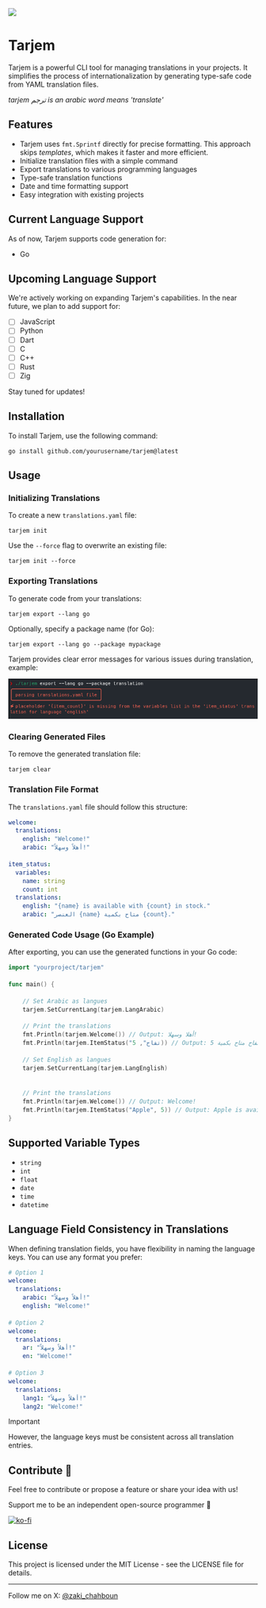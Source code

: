 <img src="https://raw.githubusercontent.com/zakaria-chahboun/ZakiQtProjects/master/IMAGE1.png">

# Tarjem

Tarjem is a powerful CLI tool for managing translations in your projects. It simplifies the process of internationalization by generating type-safe code from YAML translation files.

*tarjem ترجم is an arabic word means 'translate'*


## Features

- Tarjem uses `fmt.Sprintf` directly for precise formatting. This approach skips _templates_, which makes it faster and more efficient.
- Initialize translation files with a simple command
- Export translations to various programming languages
- Type-safe translation functions
- Date and time formatting support
- Easy integration with existing projects

## Current Language Support

As of now, Tarjem supports code generation for:

- Go

## Upcoming Language Support

We're actively working on expanding Tarjem's capabilities. In the near future, we plan to add support for:

- [ ] JavaScript
- [ ] Python
- [ ] Dart
- [ ] C
- [ ] C++
- [ ] Rust
- [ ] Zig

Stay tuned for updates!

## Installation

To install Tarjem, use the following command:

```console
go install github.com/yourusername/tarjem@latest
```

## Usage

### Initializing Translations

To create a new `translations.yaml` file:

```console
tarjem init
```

Use the `--force` flag to overwrite an existing file:

```console
tarjem init --force
```

### Exporting Translations

To generate code from your translations:

```console
tarjem export --lang go
```

Optionally, specify a package name (for Go):

```console
tarjem export --lang go --package mypackage
```

Tarjem provides clear error messages for various issues during translation, example:

![missing placeholder](/screenshot/parse_1.png)

### Clearing Generated Files

To remove the generated translation file:

```console
tarjem clear
```

### Translation File Format

The `translations.yaml` file should follow this structure:

```yaml
welcome:
  translations:
    english: "Welcome!"
    arabic: "أهلاً وسهلاً!"

item_status:
  variables:
    name: string
    count: int
  translations:
    english: "{name} is available with {count} in stock."
    arabic: "العنصر {name} متاح بكمية {count}."
```

### Generated Code Usage (Go Example)

After exporting, you can use the generated functions in your Go code:

```go
import "yourproject/tarjem"

func main() {

	// Set Arabic as langues
	tarjem.SetCurrentLang(tarjem.LangArabic)
    
	// Print the translations
    fmt.Println(tarjem.Welcome()) // Output: أهلا وسهلا!
	fmt.Println(tarjem.ItemStatus("تفاح", 5)) // Output: العنصر تفاح متاح بكمية 5.

	// Set English as langues
    tarjem.SetCurrentLang(tarjem.LangEnglish)


	// Print the translations
    fmt.Println(tarjem.Welcome()) // Output: Welcome!
    fmt.Println(tarjem.ItemStatus("Apple", 5)) // Output: Apple is available with 5 in stock.
}
```

## Supported Variable Types

* `string`
* `int`
* `float`
* `date`
* `time`
* `datetime`

## Language Field Consistency in Translations

When defining translation fields, you have flexibility in naming the language keys. You can use any format you prefer:

```yaml
# Option 1
welcome:
  translations:
    arabic: "أهلاً وسهلاً!"
    english: "Welcome!"

# Option 2
welcome:
  translations:
    ar: "أهلاً وسهلاً!"
    en: "Welcome!"

# Option 3
welcome:
  translations:
    lang1: "أهلاً وسهلاً!"
    lang2: "Welcome!"
```

> [!IMPORTANT]
> However, the language keys must be consistent across all translation entries.


## Contribute 🌻

Feel free to contribute or propose a feature or share your idea with us!

Support me to be an independent open-source programmer 💟

[![ko-fi](https://ko-fi.com/img/githubbutton_sm.svg)](https://ko-fi.com/U7U3FQ2JA)

## License

This project is licensed under the MIT License - see the LICENSE file for details.

-----
Follow me on X: [@zaki_chahboun](https://x.com/Zaki_Chahboun)
